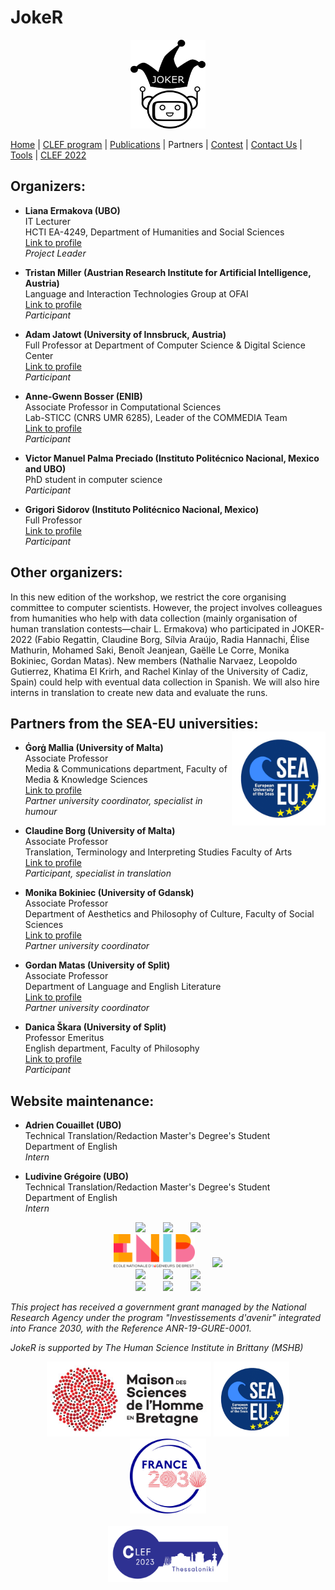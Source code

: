 # JokeR
<p align="center">
  <img src="img/joker.png" width="120" height="142">
</p>

[Home](index)  | [CLEF program](program) | [Publications](publications) | Partners | [Contest](contest) | [Contact Us](contact) | [Tools](tools) | [CLEF 2022](https://www.joker-project.com/clef-2022/EN/project) 
<br>

## Organizers: 
* **Liana Ermakova (UBO)**
<br>IT Lecturer
<br>HCTI EA-4249, Department of Humanities and Social Sciences
<br>[Link to profile](https://www.univ-brest.fr/hcti/menu/Membres/Enseignants-chercheurs/Ermakova--Liana)
<br>*Project Leader*

* **Tristan Miller (Austrian Research Institute for Artificial Intelligence, Austria)**
<br>Language and Interaction Technologies Group at OFAI
<br>[Link to profile](https://logological.org/) 
<br>*Participant*

* **Adam Jatowt (University of Innsbruck, Austria)**
<br>Full Professor at Department of Computer Science & Digital Science Center
<br>[Link to profile](https://adammo12.github.io/adamjatowt/)
<br>*Participant*

* **Anne-Gwenn Bosser (ENIB)**
<br>Associate Professor in Computational Sciences
<br>Lab-STICC (CNRS UMR 6285), Leader of the COMMEDIA Team
<br>[Link to profile](https://labsticc.fr/en/directory/bosser-anne-gwenn)
<br>*Participant*

* **Victor Manuel Palma Preciado (Instituto Politécnico Nacional, Mexico and UBO)**
<br>PhD student in computer science
<br>*Participant*

* **Grigori Sidorov (Instituto Politécnico Nacional, Mexico)**
<br>Full Professor
<br>[Link to profile](https://www.cic.ipn.mx/~sidorov/)
<br>*Participant*

## Other organizers: 
In this new edition of the workshop, we restrict the core organising committee to computer scientists. However, the project involves colleagues from humanities who help with data collection (mainly organisation of human translation contests—chair L. Ermakova) who participated in JOKER-2022 (Fabio Regattin, Claudine Borg, Sílvia Araújo, Radia Hannachi, Élise Mathurin, Mohamed Saki, Benoît Jeanjean, Gaëlle Le Corre, Monika Bokiniec, Gordan Matas). New members (Nathalie Narvaez, Leopoldo Gutierrez, Khatima El Krirh, and Rachel Kinlay of the University of Cadiz, Spain) could help with eventual data collection in Spanish. We will also hire interns in translation to create new data and evaluate the runs.

## Partners from the SEA-EU universities: <img align="right" width="150" height="150" src="img/sea-eu.png">

* **Ġorġ Mallia (University of Malta)**
<br>Associate Professor
<br>Media & Communications department, Faculty of Media & Knowledge Sciences
<br>[Link to profile](https://www.um.edu.mt/profile/gorgmallia)
<br>*Partner university coordinator, specialist in humour*

* **Claudine Borg (University of Malta)**
<br>Associate Professor
<br>Translation, Terminology and Interpreting Studies Faculty of Arts
<br>[Link to profile](https://www.um.edu.mt/profile/claudineborg)
<br>*Participant, specialist in translation*

* **Monika Bokiniec (University of Gdansk)** 
<br>Associate Professor
<br>Department of Aesthetics and Philosophy of Culture, Faculty of Social Sciences
<br>[Link to profile](https://ug.edu.pl/pracownik/413/monika_bokiniec)
<br>*Partner university coordinator*

* **Gordan Matas (University of Split)**
<br>Associate Professor
<br>Department of Language and English Literature
<br>[Link to profile](https://www.ffst.unist.hr/gordan.matas)
<br>*Partner university coordinator*


* **Danica Škara (University of Split)**
<br>Professor Emeritus
<br>English department, Faculty of Philosophy
<br>[Link to profile](https://www.researchgate.net/profile/Danica-Skara)
<br>*Participant*


## Website maintenance:
* **Adrien Couaillet (UBO)**
<br>Technical Translation/Redaction Master's Degree's Student
<br>Department of English
<br>*Intern*

* **Ludivine Grégoire (UBO)**
<br>Technical Translation/Redaction Master's Degree's Student
<br>Department of English
<br>*Intern*

<p align="center">
<img src="img/ubo.png" width="150">  <img src="img/ubs.png" width="150">  <img src="img/crbc.png" width="150">
<br><img src="img/enib.png" width="130">  <img src="img/cehum.png" width="180">
<br><img src="img/universita-malta.png" width="200">  <img src="img/university-of-split.png" width="100">  <img src="img/universita-udine.png" width="230">
<br><img src="img/university-of-gdansk.png" width="120">  <img src="img/hcti.png" width="80">  <img src="img/ofai.png" width="90">
</p>

<p>
<em>This project has received a government grant managed by the National Research Agency under the program "Investissements d'avenir" integrated into France 2030, with the Reference ANR-19-GURE-0001.</em>
</p>
<p>
<em>JokeR is supported by The Human Science Institute in Brittany (MSHB)</em>
</p>
<div align="center">
  <a href="https://www.mshb.fr"><img src="img/mshb.jpg" height="120"></a>
  <a href="https://sea-eu.org/?lang=fr"><img src="img/sea-eu.png" height="120"></a>
  <a href="https://www.gouvernement.fr/le-programme-d-investissements-d-avenir"><img src="img/Logotype France 2030.jpg" height="120"></a>
</div>
<br />
<div align="center">
  <a href="https://clef2022.clef-initiative.eu/index.php"><img src="img/clef2023.png" height="90"></a> 
</div>
